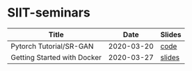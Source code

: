 # SIIT-seminars

|Title|Date|Slides|
|-|-|-|
|Pytorch Tutorial/SR-GAN|2020-03-20|[code](https://github.com/justinohr/SRGAN-pytorch)|
|Getting Started with Docker|2020-03-27|[slides](GettingStartedWithDocker/slide.pdf)|